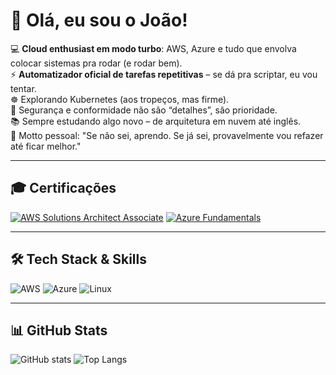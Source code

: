 # 👋 Olá, eu sou o João!

💻 **Cloud enthusiast em modo turbo**: AWS, Azure e tudo que envolva colocar sistemas pra rodar (e rodar bem).  
⚡ **Automatizador oficial de tarefas repetitivas** – se dá pra scriptar, eu vou tentar.  
☸️ Explorando Kubernetes (aos tropeços, mas firme).  
🔐 Segurança e conformidade não são “detalhes”, são prioridade.  
📚 Sempre estudando algo novo – de arquitetura em nuvem até inglês.  
🤣 Motto pessoal: "Se não sei, aprendo. Se já sei, provavelmente vou refazer até ficar melhor."

---

## 🎓 Certificações

[![AWS Solutions Architect Associate](https://images.credly.com/size/110x110/images/4bc21d8b-4f6c-4a02-b17c-3b3f88b7d4c0/image.png)](https://www.credly.com/badges/c00e2b50-3ea7-4ff2-b301-561e2988ffdc/public_url)
[![Azure Fundamentals](https://images.credly.com/size/110x110/images/be8fcaeb-c769-4858-b567-ffaaa73ce8cf/image.png)](https://www.credly.com/badges/be0c5336-eaee-4761-a1b3-e0b9e0e8d288/public_url)

---

## 🛠️ Tech Stack & Skills

![AWS](https://img.shields.io/badge/AWS-232F3E?style=for-the-badge&logo=amazonaws&logoColor=white)
![Azure](https://img.shields.io/badge/Azure-0078D4?style=for-the-badge&logo=microsoftazure&logoColor=white)
![Linux](https://img.shields.io/badge/Linux-FCC624?style=for-the-badge&logo=linux&logoColor=black)

---

## 📊 GitHub Stats

![GitHub stats](https://github-readme-stats.vercel.app/api?username=SEUUSERNAME&show_icons=true&theme=dracula)
![Top Langs](https://github-readme-stats.vercel.app/api/top-langs/?username=SEUUSERNAME&layout=compact&theme=dracula)
